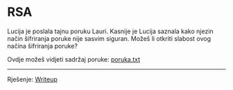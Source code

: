 # RSA

Lucija je poslala tajnu poruku Lauri.
Kasnije je Lucija saznala kako njezin način šifriranja poruke nije sasvim siguran.
Možeš li otkriti slabost ovog načina šifriranja poruke?

Ovdje možeš vidjeti sadržaj poruke: [poruka.txt](https://github.com/fnovak22/ctf-zavrsni/raw/refs/heads/main/Zadaci/Kriptografija/RSA/Datoteke/poruka.txt)

---

Rješenje: [Writeup](https://github.com/fnovak22/ctf-zavrsni/tree/main/Zadaci/Kriptografija/RSA/Writeup)
